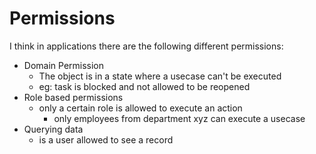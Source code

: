 # Permissions
I think in applications there are the following different permissions:

- Domain Permission
  - The object is in a state where a usecase can't be executed
  - eg: task is blocked and not allowed to be reopened
- Role based permissions
  - only a certain role is allowed to execute an action
    - only employees from department xyz can execute a usecase
- Querying data
  - is a user allowed to see a record

